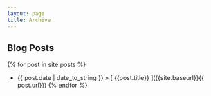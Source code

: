 ```yaml
---
layout: page
title: Archive
---
```


## Blog Posts

{% for post in site.posts %}
   * {{ post.date | date_to_string }} &raquo; [ {{post.title}} ]({{site.baseurl}}{{ post.url}})
{% endfor %}